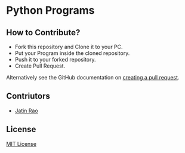 # Python Programs

## How to Contribute?
- Fork this repository and Clone it to your PC.
- Put your Program inside the cloned repository.
- Push it to your forked repository.
- Create Pull Request.

Alternatively see the GitHub documentation on [creating a pull request](https://help.github.com/en/github/collaborating-with-issues-and-pull-requests/creating-a-pull-request).

## Contriutors

* [Jatin Rao](https://github.com/jatin2003/)

## License

[MIT License](https://github.com/jatin2003/Python/blob/master/LICENSE)
